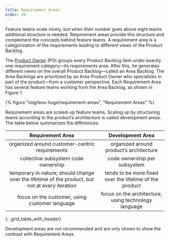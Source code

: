 ```yaml
---
title: Requirement Areas
order: 20
---
```


Feature teams scale nicely, but when their number goes above eight teams additional structure is needed. Requirement areas provide this structure and complement the concepts behind feature teams. A requirement area is a categorization of the requirements leading to different views of the Product Backlog.

The [Product Owner](../framework/product-owner.html) (PO) groups every Product Backlog item under exactly one requirement category—its requirements area. After this, he generates different views on the overall Product Backlog—called an Area Backlog. The Area Backlogs are prioritized by an Area Product Owner who specializes in part of the product—from a customer perspective. Each Requirement Area has several feature teams working from the Area Backlog, as shown in Figure 1.

<div>
  {% figure "img/less-huge/requirement-areas", "Requirement Areas" %}
</div>

Requirement areas are scaled-up feature teams. Scaling up by structuring teams according to the product’s architecture is called development areas. The table below summarizes the differences.

| Requirement Area                                 | Development Area                        |
|:------------------------------------------------:|:---------------------------------------:|
| organized around customer-centric requirements   | organized around product’s architecture |
| collective subsystem code ownership              | code ownership per subsystem            |
| temporary in nature; should change over the lifetime of the product, but not at every iteration | tends to be more fixed over the lifetime of the product |
| focus on the customer, using customer language   | focus on the architecture, using technology language |
{: .grid_table_with_header}

Development areas are *not* recommended and are only shown to show the contrast with Requirement Areas.
